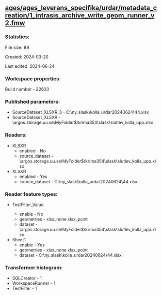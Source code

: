 ﻿## [ages/ages_leverans_specifika/urdar/metadata_creation/1_intrasis_archive_write_geom_runner_v2.fmw](https://github.com/kicki58/kix_working_dir/blob/master/ages/ages_leverans_specifika/urdar/metadata_creation/1_intrasis_archive_write_geom_runner_v2.fmw)

### Statistics:
File size: 89

Created: 2024-03-20

Last edited: 2024-06-24


### Workspace properties:
Build number    - 22630

### Published parameters:
*  SourceDataset_XLSXR_3    -   C:\ny_slask\kolla_urdar20240624\44.xlsx
*  SourceDataset_XLSXR    -   \\argos.storage.uu.se\MyFolder$\krima354\slask\slutlev_kolla_upp.xlsx

### Readers:
*  XLSXR
    * enabled    -  No
    * source_dataset    -   \\argos.storage.uu.se\MyFolder$\krima354\slask\slutlev_kolla_upp.xlsx
*  XLSXR
    * enabled    -  Yes
    * source_dataset    -   C:\ny_slask\kolla_urdar20240624\44.xlsx

### Reader feature types:
*  TestFilter_<at>Value<openparen>
    * enable - No
    * geometries - xlsx_none xlsx_point
    * dataset - \\argos.storage.uu.se\MyFolder$\krima354\slask\slutlev_kolla_upp.xlsx
*  Sheet1
    * enable - Yes
    * geometries - xlsx_none xlsx_point
    * dataset - C:\ny_slask\kolla_urdar20240624\44.xlsx




### Transformer histogram:
*  SQLCreator    -   1
*  WorkspaceRunner    -   1
*  TestFilter    -   1

